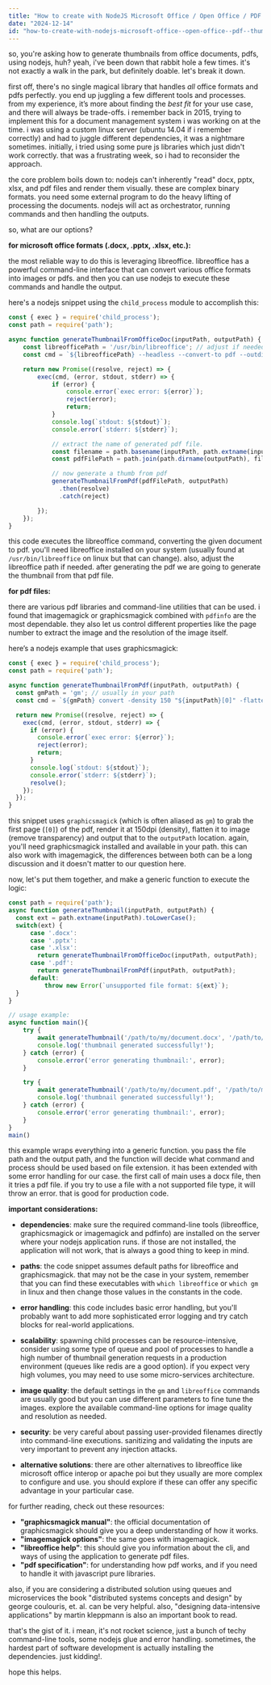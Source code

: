 ```yaml
---
title: "How to create with NodeJS Microsoft Office / Open Office / PDF / thumbnails?"
date: "2024-12-14"
id: "how-to-create-with-nodejs-microsoft-office--open-office--pdf--thumbnails"
---
```


so, you're asking how to generate thumbnails from office documents, pdfs, using nodejs, huh? yeah, i've been down that rabbit hole a few times. it's not exactly a walk in the park, but definitely doable. let's break it down.

first off, there's no single magical library that handles *all* office formats and pdfs perfectly. you end up juggling a few different tools and processes. from my experience, it’s more about finding the *best fit* for your use case, and there will always be trade-offs. i remember back in 2015, trying to implement this for a document management system i was working on at the time. i was using a custom linux server (ubuntu 14.04 if i remember correctly) and had to juggle different dependencies, it was a nightmare sometimes. initially, i tried using some pure js libraries which just didn't work correctly. that was a frustrating week, so i had to reconsider the approach.

the core problem boils down to: nodejs can't inherently "read" docx, pptx, xlsx, and pdf files and render them visually. these are complex binary formats. you need some external program to do the heavy lifting of processing the documents. nodejs will act as orchestrator, running commands and then handling the outputs.

so, what are our options?

**for microsoft office formats (.docx, .pptx, .xlsx, etc.):**

the most reliable way to do this is leveraging libreoffice. libreoffice has a powerful command-line interface that can convert various office formats into images or pdfs. and then you can use nodejs to execute these commands and handle the output.

here's a nodejs snippet using the `child_process` module to accomplish this:

```javascript
const { exec } = require('child_process');
const path = require('path');

async function generateThumbnailFromOfficeDoc(inputPath, outputPath) {
    const libreofficePath = '/usr/bin/libreoffice'; // adjust if needed
    const cmd = `${libreofficePath} --headless --convert-to pdf --outdir ${path.dirname(outputPath)} ${inputPath}`;

    return new Promise((resolve, reject) => {
        exec(cmd, (error, stdout, stderr) => {
            if (error) {
                console.error(`exec error: ${error}`);
                reject(error);
                return;
            }
            console.log(`stdout: ${stdout}`);
            console.error(`stderr: ${stderr}`);

            // extract the name of generated pdf file.
            const filename = path.basename(inputPath, path.extname(inputPath)) + ".pdf";
            const pdfFilePath = path.join(path.dirname(outputPath), filename)

            // now generate a thumb from pdf
            generateThumbnailFromPdf(pdfFilePath, outputPath)
              .then(resolve)
              .catch(reject)

        });
    });
}
```
this code executes the libreoffice command, converting the given document to pdf. you'll need libreoffice installed on your system (usually found at `/usr/bin/libreoffice` on linux but that can change). also, adjust the libreoffice path if needed. after generating the pdf we are going to generate the thumbnail from that pdf file.

**for pdf files:**

there are various pdf libraries and command-line utilities that can be used. i found that imagemagick or graphicsmagick combined with `pdfinfo` are the most dependable. they also let us control different properties like the page number to extract the image and the resolution of the image itself.

here’s a nodejs example that uses graphicsmagick:

```javascript
const { exec } = require('child_process');
const path = require('path');

async function generateThumbnailFromPdf(inputPath, outputPath) {
  const gmPath = 'gm'; // usually in your path
  const cmd = `${gmPath} convert -density 150 "${inputPath}[0]" -flatten "${outputPath}"`;

  return new Promise((resolve, reject) => {
    exec(cmd, (error, stdout, stderr) => {
      if (error) {
        console.error(`exec error: ${error}`);
        reject(error);
        return;
      }
      console.log(`stdout: ${stdout}`);
      console.error(`stderr: ${stderr}`);
      resolve();
    });
  });
}
```
this snippet uses `graphicsmagick` (which is often aliased as `gm`) to grab the first page (`[0]`) of the pdf, render it at 150dpi (density), flatten it to image (remove transparency) and output that to the `outputPath` location. again, you'll need graphicsmagick installed and available in your path. this can also work with imagemagick, the differences between both can be a long discussion and it doesn't matter to our question here.

now, let's put them together, and make a generic function to execute the logic:

```javascript
const path = require('path');
async function generateThumbnail(inputPath, outputPath) {
  const ext = path.extname(inputPath).toLowerCase();
  switch(ext) {
      case '.docx':
      case '.pptx':
      case '.xlsx':
        return generateThumbnailFromOfficeDoc(inputPath, outputPath);
      case '.pdf':
        return generateThumbnailFromPdf(inputPath, outputPath);
      default:
          throw new Error(`unsupported file format: ${ext}`);
  }
}

// usage example:
async function main(){
    try {
        await generateThumbnail('/path/to/my/document.docx', '/path/to/my/thumbnail.jpg');
        console.log('thumbnail generated successfully!');
    } catch (error) {
        console.error('error generating thumbnail:', error);
    }

    try {
        await generateThumbnail('/path/to/my/document.pdf', '/path/to/my/thumbnail2.jpg');
        console.log('thumbnail generated successfully!');
    } catch (error) {
        console.error('error generating thumbnail:', error);
    }
}
main()

```

this example wraps everything into a generic function. you pass the file path and the output path, and the function will decide what command and process should be used based on file extension. it has been extended with some error handling for our case. the first call of main uses a docx file, then it tries a pdf file. if you try to use a file with a not supported file type, it will throw an error. that is good for production code.

**important considerations:**

*   **dependencies**: make sure the required command-line tools (libreoffice, graphicsmagick or imagemagick and pdfinfo) are installed on the server where your nodejs application runs. if those are not installed, the application will not work, that is always a good thing to keep in mind.

*   **paths**: the code snippet assumes default paths for libreoffice and graphicsmagick. that may not be the case in your system, remember that you can find these executables with `which libreoffice` or `which gm` in linux and then change those values in the constants in the code.

*   **error handling**: this code includes basic error handling, but you'll probably want to add more sophisticated error logging and try catch blocks for real-world applications.

*   **scalability**: spawning child processes can be resource-intensive, consider using some type of queue and pool of processes to handle a high number of thumbnail generation requests in a production environment (queues like redis are a good option). if you expect very high volumes, you may need to use some micro-services architecture.

*   **image quality**: the default settings in the `gm` and `libreoffice` commands are usually good but you can use different parameters to fine tune the images. explore the available command-line options for image quality and resolution as needed.

*   **security**: be very careful about passing user-provided filenames directly into command-line executions. sanitizing and validating the inputs are very important to prevent any injection attacks.

*   **alternative solutions**: there are other alternatives to libreoffice like microsoft office interop or apache poi but they usually are more complex to configure and use. you should explore if these can offer any specific advantage in your particular case.

for further reading, check out these resources:

*   **"graphicsmagick manual"**: the official documentation of graphicsmagick should give you a deep understanding of how it works.
*   **"imagemagick options"**: the same goes with imagemagick.
*   **"libreoffice help"**: this should give you information about the cli, and ways of using the application to generate pdf files.
*   **"pdf specification"**: for understanding how pdf works, and if you need to handle it with javascript pure libraries.

also, if you are considering a distributed solution using queues and microservices the book "distributed systems concepts and design" by george coulouris, et. al. can be very helpful. also, "designing data-intensive applications" by martin kleppmann is also an important book to read.

that's the gist of it. i mean, it's not rocket science, just a bunch of techy command-line tools, some nodejs glue and error handling. sometimes, the hardest part of software development is actually installing the dependencies. just kidding!.

hope this helps.
